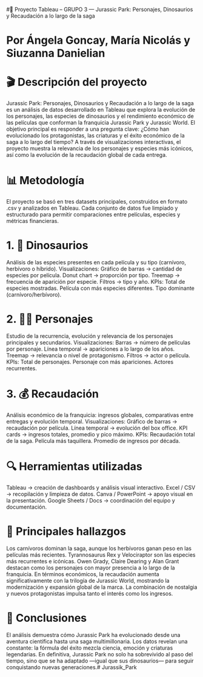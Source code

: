 #🦕 Proyecto Tableau – GRUPO 3 — Jurassic Park: Personajes, Dinosaurios y Recaudación a lo largo de la saga

# Por Ángela Goncay, María Nicolás y Siuzanna Danielian
# 🎬 Descripción del proyecto
Jurassic Park: Personajes, Dinosaurios y Recaudación a lo largo de la saga es un análisis de datos desarrollado en Tableau que explora la evolución de los personajes, las especies de dinosaurios y el rendimiento económico de las películas que conforman la franquicia Jurassic Park y Jurassic World.
El objetivo principal es responder a una pregunta clave:
¿Cómo han evolucionado los protagonistas, las criaturas y el éxito económico de la saga a lo largo del tiempo?
A través de visualizaciones interactivas, el proyecto muestra la relevancia de los personajes y especies más icónicos, así como la evolución de la recaudación global de cada entrega.
# 📊 Metodología
El proyecto se basó en tres datasets principales, construidos en formato .csv y analizados en Tableau.
Cada conjunto de datos fue limpiado y estructurado para permitir comparaciones entre películas, especies y métricas financieras.
# 1. 🦖 Dinosaurios
Análisis de las especies presentes en cada película y su tipo (carnívoro, herbívoro o híbrido).
Visualizaciones:
Gráfico de barras → cantidad de especies por película.
Donut chart → proporción por tipo.
Treemap → frecuencia de aparición por especie.
Filtros → tipo y año.
KPIs:
Total de especies mostradas.
Película con más especies diferentes.
Tipo dominante (carnívoro/herbívoro).
# 2. 🧍‍♀️ Personajes
Estudio de la recurrencia, evolución y relevancia de los personajes principales y secundarios.
Visualizaciones:
Barras → número de películas por personaje.
Línea temporal → apariciones a lo largo de los años.
Treemap → relevancia o nivel de protagonismo.
Filtros → actor o película.
KPIs:
Total de personajes.
Personaje con más apariciones.
Actores recurrentes.
# 3. 💰 Recaudación
Análisis económico de la franquicia: ingresos globales, comparativas entre entregas y evolución temporal.
Visualizaciones:
Gráfico de barras → recaudación por película.
Línea temporal → evolución del box office.
KPI cards → ingresos totales, promedio y pico máximo.
KPIs:
Recaudación total de la saga.
Película más taquillera.
Promedio de ingresos por década.
# 🔍 Herramientas utilizadas
Tableau → creación de dashboards y análisis visual interactivo.
Excel / CSV → recopilación y limpieza de datos.
Canva / PowerPoint → apoyo visual en la presentación.
Google Sheets / Docs → coordinación del equipo y documentación.
# 🧭 Principales hallazgos
Los carnívoros dominan la saga, aunque los herbívoros ganan peso en las películas más recientes.
Tyrannosaurus Rex y Velociraptor son las especies más recurrentes e icónicas.
Owen Grady, Claire Dearing y Alan Grant destacan como los personajes con mayor presencia a lo largo de la franquicia.
En términos económicos, la recaudación aumenta significativamente con la trilogía de Jurassic World, mostrando la modernización y expansión global de la marca.
La combinación de nostalgia y nuevos protagonistas impulsa tanto el interés como los ingresos.
# 🧠 Conclusiones
El análisis demuestra cómo Jurassic Park ha evolucionado desde una aventura científica hasta una saga multimillonaria.
Los datos revelan una constante: la fórmula del éxito mezcla ciencia, emoción y criaturas legendarias.
En definitiva, Jurassic Park no solo ha sobrevivido al paso del tiempo, sino que se ha adaptado —igual que sus dinosaurios— para seguir conquistando nuevas generaciones.# Jurassik_Park
